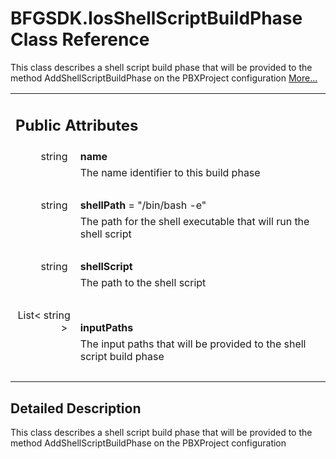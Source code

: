 # BFGSDK.IosShellScriptBuildPhase Class Reference

<div class="contents"><p>This class describes a shell script build phase that will be provided to the method AddShellScriptBuildPhase on the PBXProject configuration    <a href="#details">More...</a></p><table class="memberdecls"><tr class="heading"><td colspan="2"><h2 class="groupheader"><a id="pub-attribs" name="pub-attribs"></a> Public Attributes</h2></td></tr><tr class="memitem:a74185aa708d16519bd7aafc524b5c6bc"><td class="memItemLeft" align="right" valign="top"><a id="a74185aa708d16519bd7aafc524b5c6bc" name="a74185aa708d16519bd7aafc524b5c6bc"></a> string&#160;</td><td class="memItemRight" valign="bottom"><b>name</b></td></tr><tr class="memdesc:a74185aa708d16519bd7aafc524b5c6bc"><td class="mdescLeft">&#160;</td><td class="mdescRight">The name identifier to this build phase <br /></td></tr><tr class="separator:a74185aa708d16519bd7aafc524b5c6bc"><td class="memSeparator" colspan="2">&#160;</td></tr><tr class="memitem:a90e2c93b9a527f4a70ecfe9f4c1b4963"><td class="memItemLeft" align="right" valign="top"><a id="a90e2c93b9a527f4a70ecfe9f4c1b4963" name="a90e2c93b9a527f4a70ecfe9f4c1b4963"></a> string&#160;</td><td class="memItemRight" valign="bottom"><b>shellPath</b> = &quot;/bin/bash -e&quot;</td></tr><tr class="memdesc:a90e2c93b9a527f4a70ecfe9f4c1b4963"><td class="mdescLeft">&#160;</td><td class="mdescRight">The path for the shell executable that will run the shell script <br /></td></tr><tr class="separator:a90e2c93b9a527f4a70ecfe9f4c1b4963"><td class="memSeparator" colspan="2">&#160;</td></tr><tr class="memitem:ad2b82e85f561c0d5ebff2952b0d097d5"><td class="memItemLeft" align="right" valign="top"><a id="ad2b82e85f561c0d5ebff2952b0d097d5" name="ad2b82e85f561c0d5ebff2952b0d097d5"></a> string&#160;</td><td class="memItemRight" valign="bottom"><b>shellScript</b></td></tr><tr class="memdesc:ad2b82e85f561c0d5ebff2952b0d097d5"><td class="mdescLeft">&#160;</td><td class="mdescRight">The path to the shell script <br /></td></tr><tr class="separator:ad2b82e85f561c0d5ebff2952b0d097d5"><td class="memSeparator" colspan="2">&#160;</td></tr><tr class="memitem:a3c2f3a6705c193066bf27ef0874a116f"><td class="memItemLeft" align="right" valign="top"><a id="a3c2f3a6705c193066bf27ef0874a116f" name="a3c2f3a6705c193066bf27ef0874a116f"></a> List&lt; string &gt;&#160;</td><td class="memItemRight" valign="bottom"><b>inputPaths</b></td></tr><tr class="memdesc:a3c2f3a6705c193066bf27ef0874a116f"><td class="mdescLeft">&#160;</td><td class="mdescRight">The input paths that will be provided to the shell script build phase <br /></td></tr><tr class="separator:a3c2f3a6705c193066bf27ef0874a116f"><td class="memSeparator" colspan="2">&#160;</td></tr></table><a name="details" id="details"></a><h2 class="groupheader">Detailed Description</h2><div class="textblock"><p >This class describes a shell script build phase that will be provided to the method AddShellScriptBuildPhase on the PBXProject configuration </p></div></div> 
